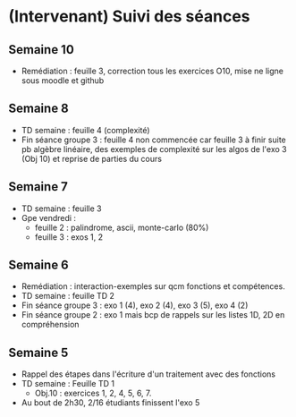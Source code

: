 # (Intervenant) Suivi des séances

## Semaine 10

- Remédiation : feuille 3, correction tous les exercices O10, mise ne ligne sous moodle et github


## Semaine 8

- TD semaine : feuille 4 (complexité)
- Fin séance groupe 3 : feuille 4 non commencée car feuille 3 à finir suite pb algèbre linéaire, des exemples de complexité sur les algos de l'exo 3 (Obj 10) et reprise de parties du cours


## Semaine 7

- TD semaine : feuille 3
- Gpe vendredi : 
    - feuille 2 : palindrome, ascii, monte-carlo (80%)
    - feuille 3 : exos 1, 2  

## Semaine 6

- Remédiation : interaction-exemples sur qcm fonctions et compétences.
- TD semaine : feuille TD 2
- Fin séance groupe 3 : exo 1 (4), exo 2 (4), exo 3 (5), exo 4 (2)
- Fin séance groupe 2 : exo 1 mais bcp de rappels sur les listes 1D, 2D en compréhension

## Semaine 5

- Rappel des étapes dans l'écriture d'un traitement avec des fonctions
- TD semaine : Feuille TD 1
    - Obj.10 : exercices  1, 2, 4, 5, 6, 7.   
- Au bout de 2h30, 2/16 étudiants finissent l'exo 5    